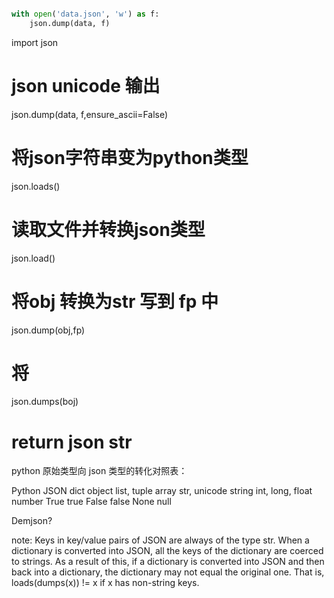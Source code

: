 ```py

with open('data.json', 'w') as f:
    json.dump(data, f)

```

import json

# json unicode 输出
json.dump(data, f,ensure_ascii=False)

# 将json字符串变为python类型
json.loads()

# 读取文件并转换json类型
json.load()

# 将obj 转换为str 写到 fp 中
json.dump(obj,fp)

# 将
json.dumps(boj)
# return json str

python 原始类型向 json 类型的转化对照表：

Python	JSON
dict	object
list, tuple	array
str, unicode	string
int, long, float	number
True	true
False	false
None	null

Demjson?

note:
Keys in key/value pairs of JSON are always of the type str.
When a dictionary is converted into JSON, all the keys of the dictionary are coerced to strings. 
As a result of this, if a dictionary is converted into JSON and then back into a dictionary,
the dictionary may not equal the original one.
That is, loads(dumps(x)) != x if x has non-string keys.